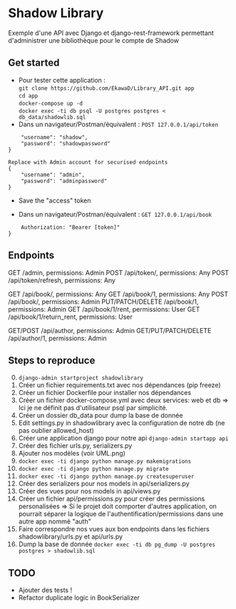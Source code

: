 # Shadow Library

Exemple d'une API avec Django et django-rest-framework permettant d'administrer une bibliothèque pour le compte de Shadow

## Get started

* Pour tester cette application :  
```git clone https://github.com/EkawaD/Library_API.git app```  
```cd app```  
```docker-compose up -d```  
```docker exec -ti db psql -U postgres postgres < db_data/shadowlib.sql```  
* Dans un navigateur/Postman/équivalent :
```POST 127.0.0.1/api/token```

```{  
    "username": "shadow", 
    "password": "shadowpassword"  
}  

Replace with Admin account for securised endpoints
{  
    "username": "admin", 
    "password": "adminpassword"  
}  
```

* Save the "access" token

* Dans un navigateur/Postman/équivalent :
```GET 127.0.0.1/api/book```

```Headears: {
    Authorization: "Bearer [token]"
}
```

## Endpoints

GET /admin, permissions: Admin
POST /api/token/, permissions: Any
POST /api/token/refresh, permissions: Any

GET /api/book/, permissions: Any
GET /api/book/1, permissions: Any
POST /api/book/, permissions: Admin
PUT/PATCH/DELETE /api/book/1, permissions: Admin
GET /api/book/1/rent, permissions: User
GET /api/book/1/return_rent, permissions: User

GET/POST /api/author, permissions: Admin
GET/PUT/PATCH/DELETE /api/author/1, permissions: Admin

## Steps to reproduce

0. ```django-admin startproject shadowlibrary```
1. Créer un fichier requirements.txt avec nos dépendances (pip freeze)
2. Créer un fichier Dockerfile pour installer nos dépendances
3. Créer un fichier docker-compose.yml avec deux services: web et db
=> Ici je ne définit pas d'utilisateur psql par simplicité.
4. Créer un dossier db_data pour dump la base de donnée
5. Edit settings.py in shadowlibrary avec la configuration de notre db (ne pas oublier allowed_host)
6. Créer une application django pour notre api
 ```django-admin startapp api```
7. Créer des fichier urls.py, serializers.py
8. Ajouter nos modèles (voir UML.png)
9. ```docker exec -ti django python manage.py makemigrations```
10. ```docker exec -ti django python manage.py migrate```
11. ```docker exec -ti django python manage.py createsuperuser```
12. Créer des serializers pour nos models in api/serializers.py
13. Créer des vues pour nos models in api/views.py
14. Créer un fichier api/permissions.py pour créer des permissions personalisées
=> Si le projet doit comporter d'autres application, on pourrait séparer la logique de l'authentification/permissions dans une autre app nommé "auth"
15. Faire correspondre nos vues aux bon endpoints dans les fichiers shadowlibrary/urls.py et api/urls.py
16. Dump la base de donnée ```docker exec -ti db pg_dump -U postgres postgres > shadowlib.sql```

## TODO

* Ajouter des tests !
* Refactor duplicate logic in BookSerializer
